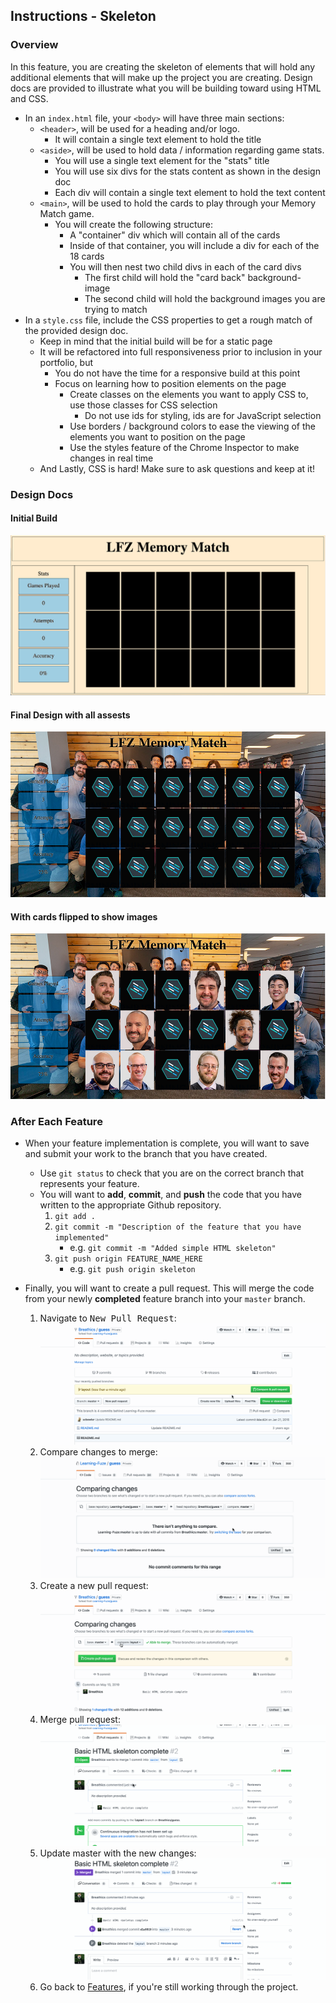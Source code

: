 Instructions - Skeleton
--

### Overview

In this feature, you are creating the skeleton of elements that will hold any additional elements that will make up the project you are creating. Design docs are provided to illustrate what you will be building toward using HTML and CSS.

- In an `index.html` file, your `<body>` will have three main sections:
  - `<header>`, will be used for a heading and/or logo.
    - It will contain a single text element to hold the title
  - `<aside>`, will be used to hold data / information regarding game stats.
    - You will use a single text element for the "stats" title
    - You will use six divs for the stats content as shown in the design doc
    - Each div will contain a single text element to hold the text content
  - `<main>`, will be used to hold the cards to play through your Memory Match game.
    - You will create the following structure:
      - A "container" div which will contain all of the cards
      - Inside of that container, you will include a div for each of the 18 cards
      - You will then nest two child divs in each of the card divs
        - The first child will hold the "card back" background-image
        - The second child will hold the background images you are trying to match
- In a `style.css` file, include the CSS properties to get a rough match of the provided design doc.
  - Keep in mind that the initial build will be for a static page
  - It will be refactored into full responsiveness prior to inclusion in your portfolio, but
    - You do not have the time for a responsive build at this point
    - Focus on learning how to position elements on the page
      - Create classes on the elements you want to apply CSS to, use those classes for CSS selection
        - Do not use ids for styling, ids are for JavaScript selection
      - Use borders / background colors to ease the viewing of the elements you want to position on the page
      - Use the styles feature of the Chrome Inspector to make changes in real time
  - And Lastly, CSS is hard! Make sure to ask questions and keep at it!


### Design Docs



#### Initial Build
![initial-build](../images/basic-template.jpg)

#### Final Design with all assests
![demo-pic-1](../images/demo-pic-1.jpg)

#### With cards flipped to show images
![demo-pic-2](../images/demo-pic-2.jpg)





### After Each Feature

- When your feature implementation is complete, you will want to save and submit your work to the branch that you have created.
  - Use `git status` to check that you are on the correct branch that represents your feature.
  - You will want to **add**, **commit**, and **push** the code that you have written to the appropriate Github repository.
    1. `git add .`
    2. `git commit -m "Description of the feature that you have implemented"`
       - e.g. `git commit -m "Added simple HTML skeleton"`
    3. `git push origin FEATURE_NAME_HERE`
       - e.g. `git push origin skeleton`

- Finally, you will want to create a pull request. This will merge the code from your newly **completed** feature branch into your `master` branch.

  1. Navigate to <kbd>New Pull Request</kbd>:
  ![Navigate to pull requests](../post-feature/navigate-to-pull-request.gif)
  2. Compare changes to merge:
  ![Compare changes to merge](../post-feature/compare-changes.gif)
  3. Create a new pull request:
  ![Create new pull request](../post-feature/create-pull-request.gif)
  4. Merge pull request:
  ![Merge pull request](../post-feature/merge-pull-request.gif)
  5. Update master with the new changes:
  ![Update master](../post-feature/pull-new-changes.gif)
  6. Go back to [Features](../../README.md#features), if you're still working through the project.
